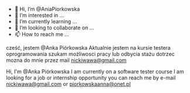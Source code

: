 - 👋 Hi, I’m @AniaPiorkowska
- 👀 I’m interested in ...
- 🌱 I’m currently learning ...
- 💞️ I’m looking to collaborate on ...
- 📫 How to reach me ...

<!---
AniaPiorkowska/AniaPiorkowska is a ✨ special ✨ repository because its `README.md` (this file) appears on your GitHub profile.
You can click the Preview link to take a look at your changes.
--->
cześć, jestem  @Anka Piórkowska 
Aktualnie  jestem na  kursie testera oprogramowania
szukam  możliwosci  pracy  lub odbycia stażu 
dotrzec mozna  do mnie przez  mail  nickiwawa@gmail.com

Hi, I'm @Anka Piórkowska
I am currently on a software tester course
I am looking for a job or internship opportunity
you can reach me by e-mail nickiwawa@gmail.com or piorkowskaanna@onet.pl
